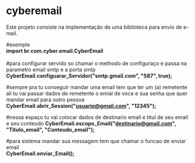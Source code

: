 # cyberemail
Este projeto consiste na implementação de uma biblioteca para envio de e-mail.

 #exemple<br>
<b>import br.com.cyber.email.CyberEmail</b><br><br>
#para configurar servido so chamar o methodo de configuraço e passa na parametro email smtp e  a porta smtp<br>
        <b>CyberEmail.configuarar_Servidor("smtp.gmail.com", "587", true); </b>
        
#sempre pra tu conseguir mandar uma email tem que ter um (a) remetente  ali tu vai passar dados de remetente 
            o emial de voce e sua senha  que quer mandar email para outro pessoa  
      <b>CyberEmail.abrir_Session("usuario@gmail.com", "12345"); </b>
        
#nessa espaço tu vai colocar dados de destinario email e titul de seu email e seu conteudo
        <b>CyberEmail.escopo_Email("destinario@gmail.com", "Titulo_email", "Conteudo_email"); </b>
        
#para sistema mandar sua messagem tem que chamar o funcao de enviar email  
        <b>CyberEmail.enviar_Email();</b>
   
    

